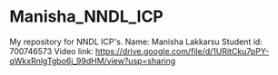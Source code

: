 # Manisha_NNDL_ICP
My repository for NNDL ICP's.
Name: Manisha Lakkarsu
Student id: 700746573
Video link: https://drive.google.com/file/d/1URitCku7pPY-qWkxRnlgTgbo6j_99dHM/view?usp=sharing 
